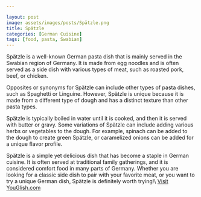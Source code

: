 ```yaml
---

layout: post
image: assets/images/posts/Spätzle.png
title: Spätzle
categories: [German Cuisine]
tags: [food, pasta, Swabian]
---
```


Spätzle is a well-known German pasta dish that is mainly served in the Swabian region of Germany. It is made from egg noodles and is often served as a side dish with various types of meat, such as roasted pork, beef, or chicken.

Opposites or synonyms for Spätzle can include other types of pasta dishes, such as Spaghetti or Linguine. However, Spätzle is unique because it is made from a different type of dough and has a distinct texture than other pasta types. 

Spätzle is typically boiled in water until it is cooked, and then it is served with butter or gravy. Some variations of Spätzle can include adding various herbs or vegetables to the dough. For example, spinach can be added to the dough to create green Spätzle, or caramelized onions can be added for a unique flavor profile.

Spätzle is a simple yet delicious dish that has become a staple in German cuisine. It is often served at traditional family gatherings, and it is considered comfort food in many parts of Germany. Whether you are looking for a classic side dish to pair with your favorite meat, or you want to try a unique German dish, Spätzle is definitely worth trying!\ <a id="yg-widget-0" class="youglish-widget" data-query="Spätzle" data-lang="german" data-components="8412" data-auto-start="0" data-bkg-color="theme_light" data-title="How%20to%20pronounce%20Spätzle%20in%20German"  rel="nofollow" href="https://youglish.com">Visit YouGlish.com</a><script async src="https://youglish.com/public/emb/widget.js" charset="utf-8"></script>